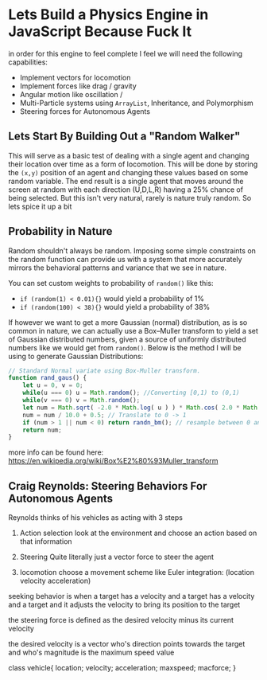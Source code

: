 # Lets Build a Physics Engine in JavaScript Because Fuck It

in order for this engine to feel complete I feel we will need the following capabilities:
- Implement vectors for locomotion
- Implement forces like drag / gravity
- Angular motion like oscillation / 
- Multi-Particle systems using `ArrayList`, Inheritance, and Polymorphism 
- Steering forces for Autonomous Agents

## Lets Start By Building Out a "Random Walker"

This will serve as a basic test of dealing with a single agent and changing their location over time as a form of locomotion. This will be done by storing the `(x,y)` position of an agent and changing these values based on some random variable. The end result is a single agent that moves around the screen at random with each direction (U,D,L,R) having a 25% chance of being selected. But this isn't very natural, rarely is nature truly random. So lets spice it up a bit

## Probability in Nature

Random shouldn't always be random. Imposing some simple constraints on the random function can provide us with a system that more accurately mirrors the behavioral patterns and variance that we see in nature.

You can set custom weights to probability of `random()` like this:
- `if (random(1) < 0.01){}` would yield a probability of 1%
- `if (random(100) < 38){}` would yield a probability of 38%

If however we want to get a more Gaussian (normal) distribution, as is so common in nature, we can actually use a Box–Muller transform to yield a set of Gaussian distributed numbers, given a source of uniformly distributed numbers like we would get from `random()`. Below is the method I will be using to generate Gaussian Distributions:

```js
// Standard Normal variate using Box-Muller transform.
function rand_gaus() {
    let u = 0, v = 0;
    while(u === 0) u = Math.random(); //Converting [0,1) to (0,1)
    while(v === 0) v = Math.random();
    let num = Math.sqrt( -2.0 * Math.log( u ) ) * Math.cos( 2.0 * Math.PI * v );
    num = num / 10.0 + 0.5; // Translate to 0 -> 1
    if (num > 1 || num < 0) return randn_bm(); // resample between 0 and 1
    return num;
}
```

more info can be found here: https://en.wikipedia.org/wiki/Box%E2%80%93Muller_transform


## Craig Reynolds: Steering Behaviors For Autonomous Agents
Reynolds thinks of his vehicles as acting with 3 steps

1. Action selection 
    look at the environment and choose an action
    based on that information

2. Steering
    Quite literally just a vector force to steer the agent

3. locomotion
    choose a movement scheme like Euler integration:
    (location velocity acceleration)

seeking behavior is when a target has a velocity and a target has a velocity
and a target and it adjusts the velocity to bring its position to the target

the steering force is defined as the desired velocity minus its current
velocity

the desired velocity is a vector who's direction points towards the target
and who's magnitude is the maximum speed value


class vehicle{
    location;
    velocity;
    acceleration;
    maxspeed;
    macforce;
}